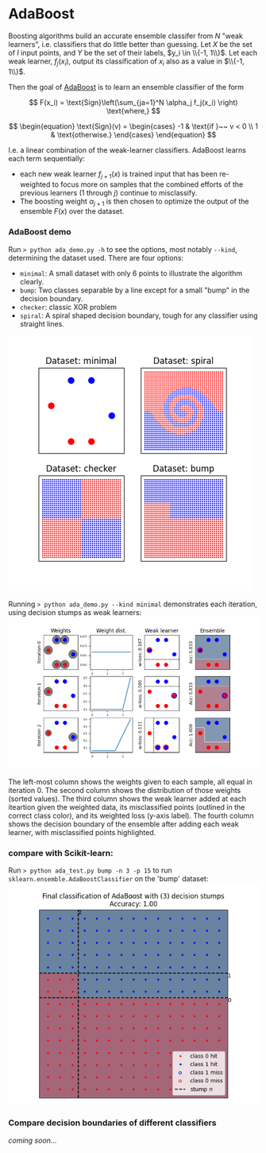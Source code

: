 # AdaBoost

Boosting algorithms build an accurate ensemble classifer from $N$ "weak learners", i.e. classifiers that do little better than guessing.  Let $X$ be the set of $I$ input points, and $Y$ be the set of their labels,  $y_i \in \\{-1, 1\\}$.  Let each weak learner, $f_j(x_i)$, output its classification of $x_i$ also as a value in $\\{-1, 1\\}$. 

Then the goal of [AdaBoost](https://en.wikipedia.org/wiki/AdaBoost) is to learn an ensemble classifier of the form

$$
F(x_i) = \text{Sign}\left(\sum_{ja=1}^N \alpha_j f_j(x_i) \right) \text{where,}
$$


$$
\begin{equation}
\text{Sign}(v)  = 
\begin{cases}
    -1 & \text{if }~~ v < 0 \\
    1 & \text{otherwise.}
\end{cases}
\end{equation}
$$

I.e. a linear combination of the weak-learner classifiers.  AdaBoost learns each term sequentially: 
* each new weak learner $f_{j+1}(x)$ is trained input that has been re-weighted to focus more on samples that the combined efforts of the previous learners ($1$ through $j$) continue to misclassify.  
* The boosting weight $\alpha_{j+1}$ is then chosen to optimize the output of the ensemble $F(x)$ over the dataset.

### AdaBoost demo

Run `> python ada_demo.py -h` to see the options, most notably `--kind`, determining the dataset used. There are four options:
 * `minimal`: A small dataset with only 6 points to illustrate the algorithm clearly.
 * `bump`: Two classes separable by a line except for a small "bump" in the decision boundary.
 * `checker`:  classic XOR problem
 * `spiral`:  A spiral shaped decision boundary, tough for any classifier using straight lines.
 
![datasets](/ada_boost/assets/datasets.png)

Running `> python ada_demo.py --kind minimal` demonstrates each iteration, using decision stumps as weak learners:
![demo](/ada_boost/assets/demo_minimal.png)

The left-most column shows the weights given to each sample, all equal in iteration 0.  The second column shows the distribution of those weights (sorted values). The third column shows the weak learner added at each iteartion given the weighted data, its misclassified points (outlined in the correct class color), and its weighted loss (y-axis label).  The fourth column shows the decision boundary of the ensemble after adding each weak learner, with misclassified points highlighted.

### compare with Scikit-learn:

Run `> python ada_test.py bump -n 3 -p 15` to run `sklearn.ensemble.AdaBoostClassifier` on the 'bump' dataset:
![scikit_bump](/ada_boost/assets/scikit_adaboost_bump.png)


### Compare decision boundaries of different classifiers
*coming soon...*